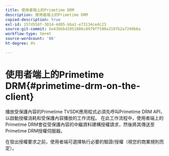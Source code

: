 ```yaml
---
title: 使用者端上的Primetime DRM
description: 使用者端上的Primetime DRM
copied-description: true
exl-id: 157d558f-3014-4d05-bba1-e73134cedc23
source-git-commit: be43bbbd1051886c8979ff590a3197b2a7249b6a
workflow-type: tm+mt
source-wordcount: '86'
ht-degree: 0%

---
```


# 使用者端上的Primetime DRM{#primetime-drm-on-the-client}

播放受保護內容的Primetime TVSDK應用程式必須先呼叫Primetime DRM API，以啟動授權消耗和受保護內容播放的工作流程。 在此工作流程中，使用者端上的Primetime DRM會從受保護內容的中繼資料建構授權請求，然後將其傳送至Primetime DRM授權伺服器。

在發出授權要求之前，使用者端可選擇執行必要的驗證/授權（視您的商業規則而定）。
